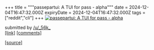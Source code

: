 +++
title = """passepartui: A TUI for pass - alpha"""
date = 2024-12-04T16:47:32.000Z
expiryDate = 2024-12-04T16:47:32.000Z
tags = ["reddit","cli"]
+++
[![passepartui: A TUI for pass - alpha](https://external-preview.redd.it/H_5DjwFyM3U-xUHj2lz4lEBNgLIuc5coZOpIj5IIB9o.jpg?width=640&crop=smart&auto=webp&s=d5ba3d2d90bb9bf6215424b769c71d1a0f5671d0 "passepartui: A TUI for pass - alpha")](https://www.reddit.com/r/commandline/comments/1h6koy7/passepartui_a_tui_for_pass_alpha/)

submitted by [/u/\_56k\_](https://www.reddit.com/user/_56k_)  
[\[link\]](https://github.com/kardwen/passepartui) [\[comments\]](https://www.reddit.com/r/commandline/comments/1h6koy7/passepartui_a_tui_for_pass_alpha/)

[[source]](https://www.reddit.com/r/commandline/comments/1h6koy7/passepartui_a_tui_for_pass_alpha/)
